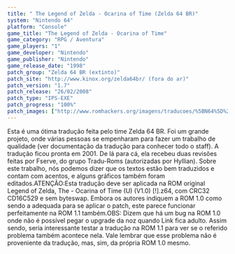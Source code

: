 ```yaml
---
title: " The Legend of Zelda - Ocarina of Time (Zelda 64 BR)"
system: "Nintendo 64"
platform: "Console"
game_title: "The Legend of Zelda - Ocarina of Time"
game_category: "RPG / Aventura"
game_players: "1"
game_developer: "Nintendo"
game_publisher: "Nintendo"
game_release_date: "1998"
patch_group: "Zelda 64 BR (extinto)"
patch_site: "http://www.kinox.org/zelda64br/ (fora do ar)"
patch_version: "1.7"
patch_release: "26/02/2008"
patch_type: "IPS-EXE"
patch_progress: "100%"
patch_images: ["http://www.romhackers.org/imagens/traducoes/%5BN64%5D%20The%20Legend%20of%20Zelda%20-%20Ocarina%20of%20Time%20-%20Zelda64%20BR%20-%201.jpg","http://www.romhackers.org/imagens/traducoes/%5BN64%5D%20The%20Legend%20of%20Zelda%20-%20Ocarina%20of%20Time%20-%20Zelda64%20BR%20-%202.jpg","http://www.romhackers.org/imagens/traducoes/%5BN64%5D%20The%20Legend%20of%20Zelda%20-%20Ocarina%20of%20Time%20-%20Zelda64%20BR%20-%203.jpg"]
---
```

Esta é uma ótima tradução feita pelo time Zelda 64 BR. Foi um grande projeto, onde várias pessoas se empenharam para fazer um trabalho de qualidade (ver documentação da tradução para conhecer todo o staff). A tradução ficou pronta em 2001. De lá para cá, ela recebeu duas revisões feitas por Fserve, do grupo Tradu-Roms (autorizadas por Hyllian). Sobre este trabalho, nós podemos dizer que os textos estão bem traduzidos e contam com acentos, e alguns gráficos também foram editados.ATENÇÃO:Esta tradução deve ser aplicada na ROM original Legend of Zelda, The - Ocarina of Time (U) (V1.0) [!].z64, com CRC32 CD16C529 e sem byteswap. Embora os autores indiquem a ROM 1.0 como sendo a adequada para se aplicar o patch, este parece funcionar perfeitamente na ROM 1.1 também.OBS: Dizem que há um bug na ROM 1.0 onde não é possível pegar o upgrade da noz quando Link fica adulto. Assim sendo, seria interessante testar a tradução na ROM 1.1 para ver se o referido problema também acontece nela. Vale lembrar que esse problema não é proveniente da tradução, mas, sim, da própria ROM 1.0 mesmo.